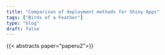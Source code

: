 ```yaml
---
title: "Comparison of deployment methods for Shiny Apps"
tags: ["Birds of a Feather"]
type: "blog"
draft: false
---
```


{{< abstracts paper="paperu2">}}


